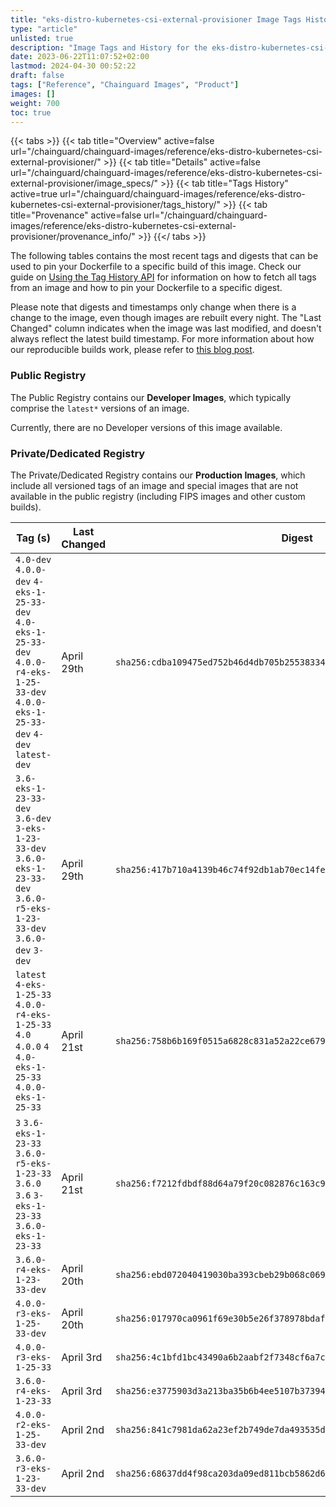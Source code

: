 ```yaml
---
title: "eks-distro-kubernetes-csi-external-provisioner Image Tags History"
type: "article"
unlisted: true
description: "Image Tags and History for the eks-distro-kubernetes-csi-external-provisioner Chainguard Image"
date: 2023-06-22T11:07:52+02:00
lastmod: 2024-04-30 00:52:22
draft: false
tags: ["Reference", "Chainguard Images", "Product"]
images: []
weight: 700
toc: true
---
```


{{< tabs >}}
{{< tab title="Overview" active=false url="/chainguard/chainguard-images/reference/eks-distro-kubernetes-csi-external-provisioner/" >}}
{{< tab title="Details" active=false url="/chainguard/chainguard-images/reference/eks-distro-kubernetes-csi-external-provisioner/image_specs/" >}}
{{< tab title="Tags History" active=true url="/chainguard/chainguard-images/reference/eks-distro-kubernetes-csi-external-provisioner/tags_history/" >}}
{{< tab title="Provenance" active=false url="/chainguard/chainguard-images/reference/eks-distro-kubernetes-csi-external-provisioner/provenance_info/" >}}
{{</ tabs >}}

The following tables contains the most recent tags and digests that can be used to pin your Dockerfile to a specific build of this image. Check our guide on [Using the Tag History API](/chainguard/chainguard-images/using-the-tag-history-api/) for information on how to fetch all tags from an image and how to pin your Dockerfile to a specific digest.

Please note that digests and timestamps only change when there is a change to the image, even though images are rebuilt every night. The "Last Changed" column indicates when the image was last modified, and doesn't always reflect the latest build timestamp. For more information about how our reproducible builds work, please refer to [this blog post](https://www.chainguard.dev/unchained/reproducing-chainguards-reproducible-image-builds).

### Public Registry
The Public Registry contains our **Developer Images**, which typically comprise the `latest*` versions of an image.

Currently, there are no Developer versions of this image available.

### Private/Dedicated Registry
The Private/Dedicated Registry contains our **Production Images**, which include all versioned tags of an image and special images that are not available in the public registry (including FIPS images and other custom builds).

| Tag (s)                                                                                                                                  | Last Changed | Digest                                                                    |
|------------------------------------------------------------------------------------------------------------------------------------------|--------------|---------------------------------------------------------------------------|
|  `4.0-dev` `4.0.0-dev` `4-eks-1-25-33-dev` `4.0-eks-1-25-33-dev` `4.0.0-r4-eks-1-25-33-dev` `4.0.0-eks-1-25-33-dev` `4-dev` `latest-dev` | April 29th   | `sha256:cdba109475ed752b46d4db705b25538334d3fed81e705c65dec6b47327a19f7c` |
|  `3.6-eks-1-23-33-dev` `3.6-dev` `3-eks-1-23-33-dev` `3.6.0-eks-1-23-33-dev` `3.6.0-r5-eks-1-23-33-dev` `3.6.0-dev` `3-dev`              | April 29th   | `sha256:417b710a4139b46c74f92db1ab70ec14fe84869d72046dab4559d865a160e95d` |
|  `latest` `4-eks-1-25-33` `4.0.0-r4-eks-1-25-33` `4.0` `4.0.0` `4` `4.0-eks-1-25-33` `4.0.0-eks-1-25-33`                                 | April 21st   | `sha256:758b6b169f0515a6828c831a52a22ce679e3e2fde3eb4a88f1c32681ce1284d4` |
|  `3` `3.6-eks-1-23-33` `3.6.0-r5-eks-1-23-33` `3.6.0` `3.6` `3-eks-1-23-33` `3.6.0-eks-1-23-33`                                          | April 21st   | `sha256:f7212fdbdf88d64a79f20c082876c163c9e098884e3aac0346451237138a9129` |
|  `3.6.0-r4-eks-1-23-33-dev`                                                                                                              | April 20th   | `sha256:ebd072040419030ba393cbeb29b068c06931af56f705274dd116dfaf5187473f` |
|  `4.0.0-r3-eks-1-25-33-dev`                                                                                                              | April 20th   | `sha256:017970ca0961f69e30b5e26f378978bdaf8b7d6cb6af505a1212abd4bfbf4b32` |
|  `4.0.0-r3-eks-1-25-33`                                                                                                                  | April 3rd    | `sha256:4c1bfd1bc43490a6b2aabf2f7348cf6a7cc6ef49f31110231910f6fee38559c9` |
|  `3.6.0-r4-eks-1-23-33`                                                                                                                  | April 3rd    | `sha256:e3775903d3a213ba35b6b4ee5107b373941d449e40cba347d4e763f6cd5dfa73` |
|  `4.0.0-r2-eks-1-25-33-dev`                                                                                                              | April 2nd    | `sha256:841c7981da62a23ef2b749de7da493535dfa8195291f3bcbd6b9774d547d26ff` |
|  `3.6.0-r3-eks-1-23-33-dev`                                                                                                              | April 2nd    | `sha256:68637dd4f98ca203da09ed811bcb5862d60d78c5bbc0f95f731e4632bf71b9cb` |

